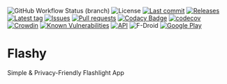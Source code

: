 ![GitHub Workflow Status (branch)](https://img.shields.io/github/workflow/status/Crazy-Marvin/Flashy/CI/development)
![License](https://img.shields.io/github/license/Crazy-Marvin/Flashy.svg)
[![Last commit](https://img.shields.io/github/last-commit/Crazy-Marvin/Flashy.svg?style=flat)](https://github.com/Crazy-Marvin/Flashy/commits)
[![Releases](https://img.shields.io/github/downloads/Crazy-Marvin/Flashy/total.svg?style=flat)](https://github.com/Crazy-Marvin/Flashy/releases)
[![Latest tag](https://img.shields.io/github/tag/Crazy-Marvin/Flashy.svg?style=flat)](https://github.com/Crazy-Marvin/Flashy/tags)
[![Issues](https://img.shields.io/github/issues/Crazy-Marvin/Flashy.svg?style=flat)](https://github.com/Crazy-Marvin/Flashy/issues)
[![Pull requests](https://img.shields.io/github/issues-pr/Crazy-Marvin/Flashy.svg?style=flat)](https://github.com/Crazy-Marvin/Flashy/pulls)
[![Codacy Badge](https://api.codacy.com/project/badge/Grade/379c59381e784f42b5910864e574bd8e)](https://www.codacy.com/gh/Crazy-Marvin/Flashy?utm_source=github.com&amp;utm_medium=referral&amp;utm_content=Crazy-Marvin/Flashy&amp;utm_campaign=Badge_Grade)
[![codecov](https://codecov.io/gh/Crazy-Marvin/Flashy/branch/master/graph/badge.svg)](https://codecov.io/gh/Crazy-Marvin/Flashy)
[![Crowdin](https://badges.crowdin.net/flashy/localized.svg)](https://crowdin.com/project/flashy)
[![Known Vulnerabilities](https://snyk.io/test/github/Crazy-Marvin/Flashy/badge.svg?targetFile=app%2Fbuild.gradle)](https://snyk.io/test/github/Crazy-Marvin/Flashy?targetFile=app%2Fbuild.gradle)
[![API](https://img.shields.io/badge/API-19%2B-brightgreen.svg?style=flat)](https://android-arsenal.com/api?level=19)
![F-Droid](https://img.shields.io/f-droid/v/rocks.poopjournal.flashy.svg)
[![Google Play](https://badgen.net/badge/icon/googleplay?icon=googleplay&label)](https://play.google.com/store/apps/details?id=rocks.poopjournal.flashy)

# Flashy
Simple &amp; Privacy-Friendly Flashlight App
